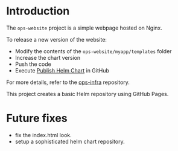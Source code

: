 # Introduction
The `ops-website` project is a simple webpage hosted on Nginx.  

To release a new version of the website:  
- Modify the contents of the `ops-website/myapp/templates` folder  
- Increase the chart version  
- Push the code  
- Execute [Publish Helm Chart](https://github.com/BrutalHex/ops-website/actions/workflows/release.yaml) in GitHub  

For more details, refer to the [ops-infra](https://github.com/BrutalHex/ops-infra) repository.  

This project creates a basic Helm repository using GitHub Pages.  


# Future fixes
- fix the index.html look.
- setup a sophisticated helm chart repository.